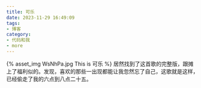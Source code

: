 ```yaml
---
title: 可乐
date: 2023-11-29 16:49:09
tags:
- 博客
category:
- 代码和我
- more
---
```

{% asset_img WsNhPa.jpg This is 可乐 %}
居然找到了这首歌的完整版，跟摊上了福利似的。发现，喜欢的那些一出现都能让我忽然忘了自己，这歌就是这样，已经偷走了我的六点到八点二十五。